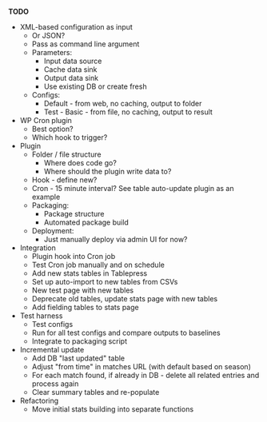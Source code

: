 __TODO__
* XML-based configuration as input
  * Or JSON?
  * Pass as command line argument
  * Parameters:
    * Input data source
	* Cache data sink
	* Output data sink
	* Use existing DB or create fresh
  * Configs:
    * Default - from web, no caching, output to folder
	* Test - Basic - from file, no caching, output to result
* WP Cron plugin
  * Best option?
  * Which hook to trigger?
* Plugin
  * Folder / file structure
    * Where does code go?
	* Where should the plugin write data to?
  * Hook - define new?
  * Cron - 15 minute interval? See table auto-update plugin as an example
  * Packaging:
    * Package structure
	* Automated package build
  * Deployment:
    * Just manually deploy via admin UI for now?
* Integration
  * Plugin hook into Cron job
  * Test Cron job manually and on schedule
  * Add new stats tables in Tablepress
  * Set up auto-import to new tables from CSVs
  * New test page with new tables
  * Deprecate old tables, update stats page with new tables
  * Add fielding tables to stats page
* Test harness
  * Test configs
  * Run for all test configs and compare outputs to baselines
  * Integrate to packaging script
* Incremental update
  * Add DB "last updated" table
  * Adjust "from time" in matches URL (with default based on season)
  * For each match found, if already in DB - delete all related entries and process again
  * Clear summary tables and re-populate
* Refactoring
  * Move initial stats building into separate functions